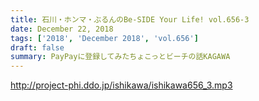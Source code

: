 ```yaml
---
title: 石川・ホンマ・ぶるんのBe-SIDE Your Life! vol.656-3
date: December 22, 2018
tags: ['2018', 'December 2018', 'vol.656']
draft: false
summary: PayPayに登録してみたちょこっとビーチの話KAGAWA
---
```


http://project-phi.ddo.jp/ishikawa/ishikawa656_3.mp3
